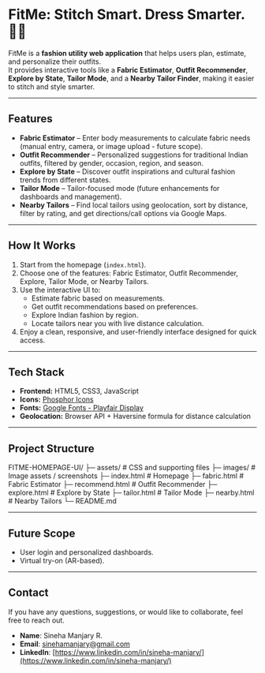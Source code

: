 # FitMe: Stitch Smart. Dress Smarter. 👗✨

FitMe is a **fashion utility web application** that helps users plan, estimate, and personalize their outfits.  
It provides interactive tools like a **Fabric Estimator**, **Outfit Recommender**, **Explore by State**, **Tailor Mode**, and a **Nearby Tailor Finder**, making it easier to stitch and style smarter.

---

## Features

- **Fabric Estimator** – Enter body measurements to calculate fabric needs (manual entry, camera, or image upload - future scope).  
- **Outfit Recommender** – Personalized suggestions for traditional Indian outfits, filtered by gender, occasion, region, and season.  
- **Explore by State** – Discover outfit inspirations and cultural fashion trends from different states.  
- **Tailor Mode** – Tailor-focused mode (future enhancements for dashboards and management).  
- **Nearby Tailors** – Find local tailors using geolocation, sort by distance, filter by rating, and get directions/call options via Google Maps.  

---

## How It Works

1. Start from the homepage (`index.html`).  
2. Choose one of the features: Fabric Estimator, Outfit Recommender, Explore, Tailor Mode, or Nearby Tailors.  
3. Use the interactive UI to:  
   - Estimate fabric based on measurements.  
   - Get outfit recommendations based on preferences.  
   - Explore Indian fashion by region.  
   - Locate tailors near you with live distance calculation.  
4. Enjoy a clean, responsive, and user-friendly interface designed for quick access.  

---

## Tech Stack

- **Frontend:** HTML5, CSS3, JavaScript  
- **Icons:** [Phosphor Icons](https://phosphoricons.com/)  
- **Fonts:** [Google Fonts - Playfair Display](https://fonts.google.com/)  
- **Geolocation:** Browser API + Haversine formula for distance calculation  

---

## Project Structure
FITME-HOMEPAGE-UI/
├─ assets/ # CSS and supporting files
├─ images/ # Image assets / screenshots
├─ index.html # Homepage
├─ fabric.html # Fabric Estimator
├─ recommend.html # Outfit Recommender
├─ explore.html # Explore by State
├─ tailor.html # Tailor Mode
├─ nearby.html # Nearby Tailors
└─ README.md


---

## Future Scope

- User login and personalized dashboards.  
- Virtual try-on (AR-based).  

---

## Contact

If you have any questions, suggestions, or would like to collaborate, feel free to reach out.

- **Name**: Sineha Manjary R.  
- **Email**: [sinehamanjary@gmail.com](mailto:sinehamanjary@gmail.com)  
- **LinkedIn**: [https://www.linkedin.com/in/sineha-manjary/](https://www.linkedin.com/in/sineha-manjary/)  
